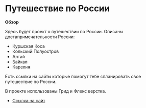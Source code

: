 # Путешествие по России

**Обзор**

Здесь будет проект о путешествии по России.
Описаны достапримечательности России:
* Куршская Коса
* Кольский Полуостров
* Алтай
* Байкал
* Карелия

Есть ссылки на сайты которые помогут тебе спланировать свое путешествие по России.

В проекте использованы Грид и Флекс верстка. 


* [Ссылка на сайт](https://arthurgudov.github.io/russian-travel/index.html)

